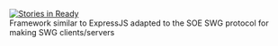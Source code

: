 [![Stories in Ready](http://badge.waffle.io/thoop/swg.png)](http://waffle.io/thoop/swg)  
Framework similar to ExpressJS adapted to the SOE SWG protocol for making SWG clients/servers